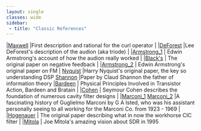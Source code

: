```yaml
---
layout: single
classes: wide
sidebar:
 - title: "Classic References"
---
```


|[Maxwell](/assets/pdf/downloads/MathematicalClassificationofPhysicalQuantities_Maxwell.pdf) |First description and rational for the curl operator |
|[DeForest](/assets/pdf/downloads/TheAudionWirelessTelegraphy1907.pdf) |Lee DeForest's description of the audion (aka triode) |
|[Armstrong_1](/assets/pdf/downloads/00573757.pdf) | Edwin Armstrong's account of how the audion really worked  |
|[Black's](/assets/pdf/downloads/bstj13-1-1.pdf) | The original paper on negative feedback |
|[Armstrong_2](/assets/pdf/downloads/Armstrong1936.pdf) | Edwin Armstrong's original paper on FM |
[Nyquist](/assets/pdf/downloads/bstj3-2-324.pdf) |Harry Nyquist's original paper, the key so understanding DSP 
[Shannon](/assets/pdf/downnloads/shannon1948.pdf) |Paper by Claud Shannon the father of information theory
|[Bardeen](/assets/pdf/downloads/Bell-1949-Transistors-77-113.pdf) | Physical Principles Involved in Transistor Action, Bardeen and Bratain |
|[Cohen](/assets/pdf/downloads/Direct-Coupled-Resonator-Filter-Semour-Cohn.pdf) | Seymour Cohen describes the foundation of numerous cavity filter designs |
|[Marconi_1](/assets/pdf/downnloads/HistoryOfRadio1.pdf)  [Marconi_2](/assets/pdf/downnloads/HistoryOfRadio2.pdf) |A fascinating history of Guglielmo Marconi by G A Isted, who was his assistant  personally seeing to all working for the Marconi Co. from 1923 - 1969 |
|[Hogenauer](/assets/pdf/downloads/HogenauerCIC.pdf) | The original paper describing what in now the workhorse CIC filter |
|[Mitola](/assets/pdf/downloads/softwareRADarch.pdf) | Joe Mitola's amazing vision about SDR in 1995 
